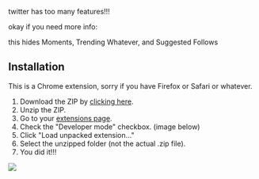 twitter has too many features!!!





okay if you need more info:

this hides Moments, Trending Whatever, and Suggested Follows

## Installation

This is a Chrome extension, sorry if you have Firefox or Safari or whatever.

1. Download the ZIP by [clicking
   here](https://github.com/morgane/declutter-twitter/archive/master.zip).
1. Unzip the ZIP.
1. Go to your [extensions page](chrome://extensions/).
1. Check the "Developer mode" checkbox. (image below)
1. Click "Load unpacked extension..."
1. Select the unzipped folder (not the actual .zip file).
1. You did it!!!

![](https://user-images.githubusercontent.com/257678/33810866-7ce0afee-ddbf-11e7-940a-6461625b5c75.png)
